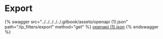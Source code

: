 # Export

{% swagger src="../../../../../.gitbook/assets/openapi (1).json" path="/ip_filters/export" method="get" %}
[openapi (1).json](<../../../../../.gitbook/assets/openapi (1).json>)
{% endswagger %}
